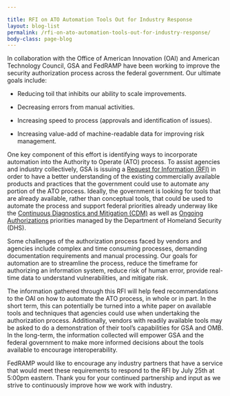 ```yaml
---

title: RFI on ATO Automation Tools Out for Industry Response
layout: blog-list
permalink: /rfi-on-ato-automation-tools-out-for-industry-response/
body-class: page-blog
---
```

In collaboration with the Office of American Innovation (OAI) and American Technology Council, GSA and FedRAMP have been working to improve the security authorization process across the federal government. Our ultimate goals include:   

* Reducing toil that inhibits our ability to scale improvements.

* Decreasing errors from manual activities.

* Increasing speed to process (approvals and identification of issues).

* Increasing value-add of machine-readable data for improving risk management.

One key component of this effort is identifying ways to incorporate automation into the Authority to Operate (ATO) process. To assist agencies and industry collectively, GSA is issuing a [Request for Information (RFI)](https://www.fbo.gov/index?s=opportunity&mode=form&id=599d6925771d729873957de851d192e7&tab=core&_cview=0) in order to have a better understanding of the existing commercially available products and practices that the government could use to automate any portion of the ATO process. Ideally, the government is looking for tools that are already available, rather than conceptual tools, that could be used to automate the process and support federal priorities already underway like the [Continuous Diagnostics and Mitigation (CDM)](https://www.dhs.gov/cdm) as well as [Ongoing Authorizations](https://www.dhs.gov/sites/default/files/publications/Security%20Authorization%20Process%20Guide_v11_1.pdf) priorities managed by the Department of Homeland Security (DHS).

Some challenges of the authorization process faced by vendors and agencies include complex and time consuming processes, demanding documentation requirements and manual processing. Our goals for automation are to streamline the process, reduce the timeframe for authorizing an information system, reduce risk of human error, provide real-time data to understand vulnerabilities, and mitigate risk.

The information gathered through this RFI will help feed recommendations to the OAI on how to automate the ATO process, in whole or in part. In the short term, this can potentially be turned into a white paper on available tools and techniques that agencies could use when undertaking the authorization process. Additionally, vendors with readily available tools may be asked to do a demonstration of their tool’s capabilities for GSA and OMB. In the long-term, the information collected will empower GSA and the federal government to make more informed decisions about the tools available to encourage interoperability. 

FedRAMP would like to encourage any industry partners that have a service that would meet these requirements to respond to the RFI by July 25th at 5:00pm eastern. Thank you for your continued partnership and input as we strive to continuously improve how we work with industry.
